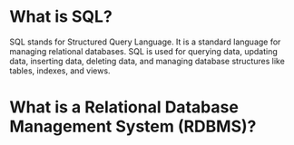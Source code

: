 # What is SQL?

SQL stands for Structured Query Language. It is a standard language for managing relational databases. SQL is used for querying data, updating data, inserting data, deleting data, and managing database structures like tables, indexes, and views.


# What is a Relational Database Management System (RDBMS)?
